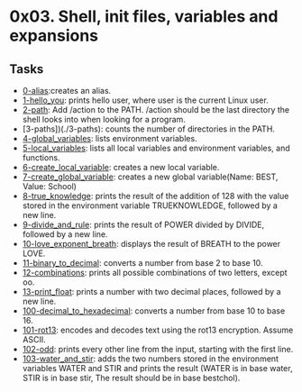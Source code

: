 # 0x03. Shell, init files, variables and expansions
## Tasks
* [0-alias](./0-alias):creates an alias.
* [1-hello_you](./1-hello_you): prints hello user, where user is the current Linux user.
* [2-path](./2-path): Add /action to the PATH. /action should be the last directory the shell looks into when looking for a program.
* [3-paths])(./3-paths): counts the number of directories in the PATH.
* [4-global_variables](./4-global_variables): lists environment variables.
* [5-local_variables](./5-local_variables): lists all local variables and environment variables, and functions.
* [6-create_local_variable](./6-create_local_variable): creates a new local variable.
* [7-create_global_variable](./7-create_global_variable): creates a new global variable(Name: BEST, Value: School)
* [8-true_knowledge](./8-true_knowledge): prints the result of the addition of 128 with the value stored in the environment variable TRUEKNOWLEDGE, followed by a new line.
* [9-divide_and_rule](./9-divide_and_rule): prints the result of POWER divided by DIVIDE, followed by a new line.
* [10-love_exponent_breath](./10-love_exponent_breath): displays the result of BREATH to the power LOVE.
* [11-binary_to_decimal](./11-binary_to_decimal): converts a number from base 2 to base 10.
* [12-combinations](./12-combinations): prints all possible combinations of two letters, except oo.
* [13-print_float](./13-print_float): prints a number with two decimal places, followed by a new line.
* [100-decimal_to_hexadecimal](./100-decimal_to_hexadecimal): converts a number from base 10 to base 16.
* [101-rot13](./101-rot13): encodes and decodes text using the rot13 encryption. Assume ASCII.
* [102-odd](./102-odd): prints every other line from the input, starting with the first line.
* [103-water_and_stir](./103-water_and_stir): adds the two numbers stored in the environment variables WATER and STIR and prints the result (WATER is in base water, STIR is in base stir, The result should be in base bestchol).
